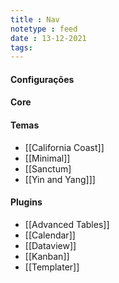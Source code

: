 ```yaml
---
title : Nav
notetype : feed
date : 13-12-2021
tags: 
---
```


#### Configurações


#### Core


#### Temas
- [[California Coast]]
- [[Minimal]]
- [[Sanctum]
- [[Yin and Yang]]]

#### Plugins
- [[Advanced Tables]]
- [[Calendar]]
- [[Dataview]]
- [[Kanban]]
- [[Templater]]

